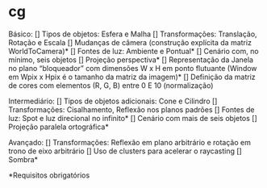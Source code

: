 # cg

Básico:
[] Tipos de objetos: Esfera e Malha
[] Transformações: Translação, Rotação e Escala
[] Mudanças de câmera (construção explícita da matriz WorldToCamera)*
[] Fontes de luz: Ambiente e Pontual*
[] Cenário com, no mínimo, seis objetos
[] Projeção perspectiva*
[] Representação da Janela no plano “bloqueador” com dimensões W x H em ponto flutuante (Window em Wpix x Hpix é o tamanho da matriz da imagem)*
[] Definição da matriz de cores com elementos (R, G, B) entre 0 E 10 (normalização)

Intermediário:
[] Tipos de objetos adicionais: Cone e Cilindro
[] Transformações: Cisalhamento, Reflexão nos planos padrões
[] Fontes de luz: Spot e luz direcional no infinito*
[] Cenário com mais de seis objetos
[] Projeção paralela ortográfica*

Avançado:
[] Transformações: Reflexão em plano arbitrário e rotação em trono de eixo arbitrário
[] Uso de clusters para acelerar o raycasting
[] Sombra*

*Requisitos obrigatórios